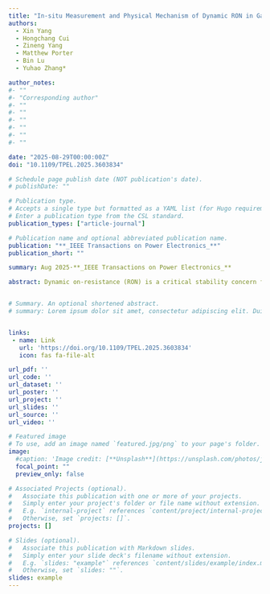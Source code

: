 ```yaml
---
title: "In-situ Measurement and Physical Mechanism of Dynamic RON in GaN-on-Si Monolithic Half-Bridge Power IC"
authors:
  - Xin Yang
  - Hongchang Cui
  - Zineng Yang
  - Matthew Porter
  - Bin Lu
  - Yuhao Zhang*

author_notes:
#- ""
#- "Corresponding author"
#- ""
#- ""
#- ""
#- ""
#- ""
#- ""

date: "2025-08-29T00:00:00Z"
doi: "10.1109/TPEL.2025.3603834"

# Schedule page publish date (NOT publication's date).
# publishDate: ""

# Publication type.
# Accepts a single type but formatted as a YAML list (for Hugo requirements).
# Enter a publication type from the CSL standard.
publication_types: ["article-journal"]

# Publication name and optional abbreviated publication name.
publication: "**_IEEE Transactions on Power Electronics_**"
publication_short: ""

summary: Aug 2025·**_IEEE Transactions on Power Electronics_**

abstract: Dynamic on-resistance (RON) is a critical stability concern for GaN high-electron mobility transistors (HEMTs). In GaN monolithic half-bridges on conductive Si substrate, the dynamic RON of high-side (HS) device can be more severe than that of discrete HEMTs due to the back-gating effect. However, current evaluation methods typically apply a DC or pulsed substrate bias while keeping the HS device always ON, which differs from the application-use condition in power converters. This work proposes a new circuit method for accurate in-situ extraction of the dynamic RON of an HS device in steady-state hard switching. The measured dynamic RON is found to be nearly twice the value measured by the conventional pulsed bias method. This suggests an interplay between the back-gating effect and the hard-switching stress to deteriorate dynamic RON. To validate this interplay effect, two buck converters are constructed based on a monolithic half-bridge and a discrete device-based half-bridge, respectively. We tune the converter loss to be dominated by the HS device by implementing a hard turn-on for the HS device and a zero-voltage-switching for the low-side device. A lower efficiency is observed in the monolithic half-bridge-based converter, and the dynamic RON is verified to be higher than that obtained from the pulsed bias method. The physical mechanism of this interplay phenomenon is also revealed. Overall, this work manifests the importance of dynamic RON measurement of GaN-on-Si power IC under practical switching conditions; the proposed circuit method provides a powerful tool for the evaluation and qualification of GaN monolithic half-bridge.


# Summary. An optional shortened abstract.
# summary: Lorem ipsum dolor sit amet, consectetur adipiscing elit. Duis posuere tellus ac convallis placerat. Proin tincidunt magna sed ex sollicitudin condimentum.


links:
 - name: Link
   url: 'https://doi.org/10.1109/TPEL.2025.3603834'
   icon: fas fa-file-alt

url_pdf: ''
url_code: ''
url_dataset: ''
url_poster: ''
url_project: ''
url_slides: ''
url_source: ''
url_video: ''

# Featured image
# To use, add an image named `featured.jpg/png` to your page's folder. 
image:
  #caption: 'Image credit: [**Unsplash**](https://unsplash.com/photos/jdD8gXaTZsc)'
  focal_point: ""
  preview_only: false

# Associated Projects (optional).
#   Associate this publication with one or more of your projects.
#   Simply enter your project's folder or file name without extension.
#   E.g. `internal-project` references `content/project/internal-project/index.md`.
#   Otherwise, set `projects: []`.
projects: []

# Slides (optional).
#   Associate this publication with Markdown slides.
#   Simply enter your slide deck's filename without extension.
#   E.g. `slides: "example"` references `content/slides/example/index.md`.
#   Otherwise, set `slides: ""`.
slides: example
---
```


